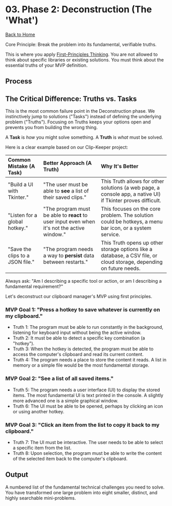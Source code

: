 # 03. Phase 2: Deconstruction (The 'What')

[Back to Home](../index.md)

Core Principle: Break the problem into its fundamental, verifiable truths.

This is where you apply [First-Principles Thinking](../guides/first_principles_thinking.md). You are not allowed to think about specific libraries or existing solutions. You must think about the essential truths of your MVP definition.

## Process

## The Critical Difference: Truths vs. Tasks

This is the most common failure point in the Deconstruction phase. We instinctively jump to solutions ("Tasks") instead of defining the underlying problem ("Truths"). Focusing on Truths keeps your options open and prevents you from building the wrong thing.

A **Task** is *how* you might solve something. A **Truth** is *what* must be solved.

Here is a clear example based on our Clip-Keeper project:

| Common Mistake (A Task) | Better Approach (A Truth) | Why It's Better |
| :--- | :--- | :--- |
| "Build a UI with Tkinter." | "The user must be able to **see** a list of their saved clips." | This Truth allows for other solutions (a web page, a console app, a native UI) if Tkinter proves difficult. |
| "Listen for a global hotkey."| "The program must be able to **react** to user input even when it's not the active window." | This focuses on the core problem. The solution could be hotkeys, a menu bar icon, or a system service. |
| "Save the clips to a JSON file."| "The program needs a way to **persist** data between restarts." | This Truth opens up other storage options like a database, a CSV file, or cloud storage, depending on future needs. |

Always ask: "Am I describing a specific tool or action, or am I describing a fundamental requirement?"

Let's deconstruct our clipboard manager's MVP using first principles.

### MVP Goal 1: "Press a hotkey to save whatever is currently on my clipboard."

- Truth 1: The program must be able to run constantly in the background, listening for keyboard input without being the active window.
- Truth 2: It must be able to detect a specific key combination (a "hotkey").
- Truth 3: When the hotkey is detected, the program must be able to access the computer's clipboard and read its current content.
- Truth 4: The program needs a place to store the content it reads. A list in memory or a simple file would be the most fundamental storage.

### MVP Goal 2: "See a list of all saved items."

- Truth 5: The program needs a user interface (UI) to display the stored items. The most fundamental UI is text printed in the console. A slightly more advanced one is a simple graphical window.
- Truth 6: The UI must be able to be opened, perhaps by clicking an icon or using another hotkey.

### MVP Goal 3: "Click an item from the list to copy it back to my clipboard."

- Truth 7: The UI must be interactive. The user needs to be able to select a specific item from the list.
- Truth 8: Upon selection, the program must be able to write the content of the selected item back to the computer's clipboard.

## Output

A numbered list of the fundamental technical challenges you need to solve. You have transformed one large problem into eight smaller, distinct, and highly searchable mini-problems.

